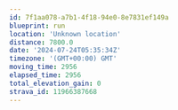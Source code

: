 ```yaml
---
id: 7f1aa078-a7b1-4f18-94e0-8e7831ef149a
blueprint: run
location: 'Unknown location'
distance: 7800.0
date: '2024-07-24T05:35:34Z'
timezone: '(GMT+00:00) GMT'
moving_time: 2956
elapsed_time: 2956
total_elevation_gain: 0
strava_id: 11966387668
---
```

